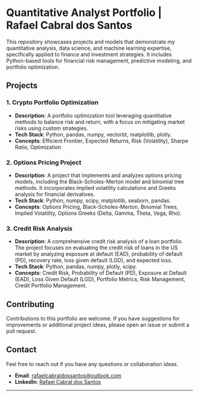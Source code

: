# Quantitative Analyst Portfolio | Rafael Cabral dos Santos

This repository showcases projects and models that demonstrate my quantitative analysis, data science, and machine learning expertise, specifically applied to finance and investment strategies. It includes Python-based tools for financial risk management, predictive modeling, and portfolio optimization.

## Projects

### 1. **Crypto Portfolio Optimization**
   - **Description**: A portfolio optimization tool leveraging quantitative methods to balance risk and return, with a focus on mitigating market risks using custom strategies.
   - **Tech Stack**: Python, pandas, numpy, vectorbt, matplotlib, plotly.
   - **Concepts**: Efficient Frontier, Expected Returns, Risk (Volatility), Sharpe Ratio, Optimization

### 2. **Options Pricing Project**
   - **Description**: A project that implements and analyzes options pricing models, including the Black-Scholes-Merton model and binomial tree methods. It incorporates implied volatility calculations and Greeks analysis for financial derivatives.
   - **Tech Stack**: Python, numpy, scipy, matplotlib, seaborn, pandas.
   - **Concepts**: Options Pricing, Black-Scholes-Merton, Binomial Trees, Implied Volatility, Options Greeks (Delta, Gamma, Theta, Vega, Rho).

### 3. **Credit Risk Analysis**
   - **Description**: A comprehensive credit risk analysis of a loan portfolio. The project focuses on evaluating the credit risk of loans in the US market by analyzing exposure at default (EAD), probability of default (PD), recovery rate, loss given default (LGD), and expected loss.
   - **Tech Stack**: Python, pandas, numpy, plotly, scipy.
   - **Concepts**: Credit Risk, Probability of Default (PD), Exposure at Default (EAD), Loss Given Default (LGD), Portfolio Metrics, Risk Management, Credit Portfolio Management.

## Contributing

Contributions to this portfolio are welcome. If you have suggestions for improvements or additional project ideas, please open an issue or submit a pull request.

## Contact

Feel free to reach out if you have any questions or collaboration ideas.

- **Email**: [rafaelcabraldossantos@outlook.com](mailto:rafaelcabraldossantos@outlook.com)
- **LinkedIn**: [Rafael Cabral dos Santos](https://www.linkedin.com/in/rafael-cabral-santos)

---

